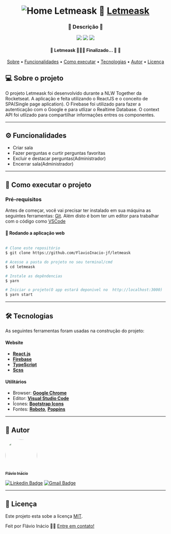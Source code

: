 <h1 align="center">
	<img src="" alt="Home Letmeask">
     📱 <a href="#" alt="Letmeask"> Letmeask </a>
</h1>

<h3 align="center">
    🌱 Descrição 💚
</h3>

<p align="center">
	
  <img src="https://img.shields.io/static/v1?label=Html&message=2.0%&color=835afd&style=<STYLE>&logo=<LOGO>">
  <img src="https://img.shields.io/static/v1?label=Scss&message=29.2%&color=835afd&style=<STYLE>&logo=<LOGO>">
  <img src="https://img.shields.io/static/v1?label=TypeScript&message=68.8%&color=835afd&style=<STYLE>&logo=<LOGO>">
    
</p>



<h4 align="center"> 
	🚧  Letmeask 👨🏾‍💻 Finalizado... 🚀 🚧
</h4>

<p align="center">
 <a href="#-sobre-o-projeto">Sobre</a> •
 <a href="#-funcionalidades">Funcionalidades</a> • 
 <a href="#-como-executar-o-projeto">Como executar</a> • 
 <a href="#-tecnologias">Tecnologias</a> • 
 <a href="#-autor">Autor</a> • 
 <a href="#user-content--licença">Licença</a>
</p>


## 💻 Sobre o projeto

O projeto Letmeask foi desenvolvido durante a NLW Together da Rocketseat. A aplicação e feita utilizando o ReactJS e o conceito de SPA(Single page aplication). O Firebase foi utilizado para fazer a autenticação com o Google e para utlizar o Realtime Database. O context API foi utlizado para compartilhar informações entres os componentes.

---

## ⚙️ Funcionalidades

- Criar sala
- Fazer perguntas e curtir perguntas favoritas
- Excluir e destacar perguntas(Administrador)
- Encerrar sala(Administrador)
---



## 🚀 Como executar o projeto


### Pré-requisitos

Antes de começar, você vai precisar ter instalado em sua máquina as seguintes ferramentas:
[Git](https://git-scm.com). 
Além disto é bom ter um editor para trabalhar com o código como [VSCode](https://code.visualstudio.com/)


#### 🧭 Rodando a aplicação web 
```bash

# Clone este repositório
$ git clone https://github.com/FlavioInacio-jf/letmeask

# Acesse a pasta do projeto no seu terminal/cmd
$ cd letmeask

# Instale as depêndencias
$ yarn

# Iniciar o projeto(O app estará deponivel no  http://localhost:3000)
$ yarn start
```

---

## 🛠 Tecnologias

As seguintes ferramentas foram usadas na construção do projeto:

#### **Website** 
- **[React.js](https://pt-br.reactjs.org/)**
- **[Firebase](https://firebase.google.com/?hl=pt)**
- **[TypeScript](https://www.typescriptlang.org/)**
- **[Scss](https://sass-lang.com/)**

#### [](https://github.com/FlavioInacio-jf/ControlTT#utilit%C3%A1rios)**Utilitários**

-   Browser: **[Google Chrome](https://www.google.com/intl/pt-BR/chrome/)**
-   Editor:  **[Visual Studio Code](https://code.visualstudio.com/)** 
-   Ícones:  **[Bootstrap Icons](https://icons.getbootstrap.com/)**
-   Fontes:  **[Roboto](https://fonts.google.com/specimen/Roboto)**,  **[Poppins](https://fonts.google.com/specimen/Poppins)**


---


## 🦸 Autor
 <img style="border-radius: 50%;" src="https://i.ibb.co/B26fQkK/capture-Fl-vio-In-cio.jpg" width="100px;" alt=""/>
 <br />
 <sub><b>Flávio Inácio</b></sub>
 <br />

[![Linkedin Badge](https://img.shields.io/badge/-Flávio-blue?style=flat-square&logo=Linkedin&logoColor=white&link=https://www.linkedin.com/in/fl%C3%A1vio-in%C3%A1cio/)](https://www.linkedin.com/in/fl%C3%A1vio-in%C3%A1cio/) 
[![Gmail Badge](https://img.shields.io/badge/-jflavioinacio22@gmail.com-c14438?style=flat-square&logo=Gmail&logoColor=white&link=mailto:jflavioinacio@gmail.com)](mailto:jflavioinacio22@gmail.com)

---

## 📝 Licença

Este projeto esta sobe a licença [MIT](./LICENSE).

Feit por Flávio Inácio 👋🏽 [Entre em contato!](https://www.linkedin.com/in/fl%C3%A1vio-in%C3%A1cio/)

